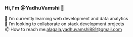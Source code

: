 ### Hi,I'm @YadhuVamshi 👋

<!--
**YadhuVamshi/YadhuVamshi** is a ✨ _special_ ✨ repository because its `README.md` (this file) appears on your GitHub profile.

Here are some ideas to get you started:-->


🌱 I’m currently learning web development and data analytics\
👯 I’m looking to collaborate on stack development projects\
📫 How to reach me:alagala.yadhuvamshi881@gmail.com
